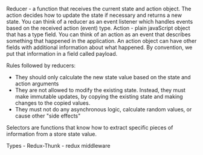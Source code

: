 Reducer - a function that receives the current state and action object. The action decides how to update the state if necessary and returns a new state. You can think of a reducer as an event listener which handles events based on the received action (event) type.
Action - plain javaScript object that has a type field. You can think of an action as an event that describes something that happened in the application. 
An action object can have other fields with additional information about what happened. By convention, we put that information in a field called payload.

Rules followed by reducers:
- They should only calculate the new state value based on the state and action arguments
- They are not allowed to modify the existing state. Instead, they must make immutable updates, by copying the existing state and making changes to the copied values.
- They must not do any asynchronous logic, calculate random values, or cause other "side effects"

Selectors are functions that know how to extract specific pieces of information from a store state value.

Types - 
Redux-Thunk - redux middleware
